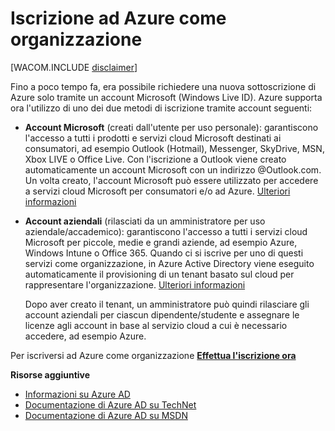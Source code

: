<properties linkid="manage-services-identity-organization-account" urlDisplayName="Organization accounts" pageTitle="Sign up for Azure as an organization" metaKeywords="" description="Learn how you can use an organizational account to leverage the existing user accounts, policies, settings, or on-premise server deployments you already have improve efficiencies between your organization's on-premises identity infrastructure and Azure AD." metaCanonical="" services="active-directory" documentationCenter="" title="Sign up for Azure as an organization" authors="" solutions="" manager="" editor="" />

Iscrizione ad Azure come organizzazione
=======================================

[WACOM.INCLUDE [disclaimer](../includes/disclaimer.md)]

Fino a poco tempo fa, era possibile richiedere una nuova sottoscrizione di Azure solo tramite un account Microsoft (Windows Live ID). Azure supporta ora l'utilizzo di uno dei due metodi di iscrizione tramite account seguenti:

-   **Account Microsoft** (creati dall'utente per uso personale): garantiscono l'accesso a tutti i prodotti e servizi cloud Microsoft destinati ai consumatori, ad esempio Outlook (Hotmail), Messenger, SkyDrive, MSN, Xbox LIVE o Office Live. Con l'iscrizione a Outlook viene creato automaticamente un account Microsoft con un indirizzo @Outlook.com. Un volta creato, l'account Microsoft può essere utilizzato per accedere a servizi cloud Microsoft per consumatori e/o ad Azure. [Ulteriori informazioni](http://windows.microsoft.com/en-US/windows-live/sign-in-what-is-microsoft-account)

-   **Account aziendali** (rilasciati da un amministratore per uso aziendale/accademico): garantiscono l'accesso a tutti i servizi cloud Microsoft per piccole, medie e grandi aziende, ad esempio Azure, Windows Intune o Office 365. Quando ci si iscrive per uno di questi servizi come organizzazione, in Azure Active Directory viene eseguito automaticamente il provisioning di un tenant basato sul cloud per rappresentare l'organizzazione. [Ulteriori informazioni](http://technet.microsoft.com/en-us/library/jj573650)

    Dopo aver creato il tenant, un amministratore può quindi rilasciare gli account aziendali per ciascun dipendente/studente e assegnare le licenze agli account in base al servizio cloud a cui è necessario accedere, ad esempio Azure.

Per iscriversi ad Azure come organizzazione [**Effettua l'iscrizione ora**](http://go.microsoft.com/fwlink/?LinkId=269967)

**Risorse aggiuntive**

-   [Informazioni su Azure AD](/en-us/manage/services/identity/what-is-windows-azure-active-directory/)
-   [Documentazione di Azure AD su TechNet](http://technet.microsoft.com/en-us/library/hh967619.aspx)
-   [Documentazione di Azure AD su MSDN](http://msdn.microsoft.com/library/windowsazure/jj673460.aspx)


